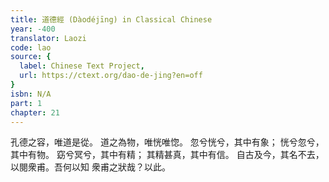 ```yaml
---
title: 道德經 (Dàodéjīng) in Classical Chinese
year: -400
translator: Laozi
code: lao
source: {
  label: Chinese Text Project,
  url: https://ctext.org/dao-de-jing?en=off
}
isbn: N/A
part: 1
chapter: 21
---
```

孔德之容，唯道是從。
道之為物，唯恍唯惚。
忽兮恍兮，其中有象；
恍兮忽兮，其中有物。
窈兮冥兮，其中有精；
其精甚真，其中有信。
自古及今，其名不去，
以閱衆甫。吾何以知
衆甫之狀哉？以此。